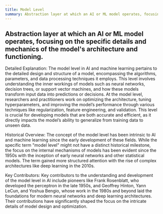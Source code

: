 ```yaml
---
title: Model Level
summary: Abstraction layer at which an AI or ML model operates, focusing on the specific details and mechanics of the model's architecture and functioning.
---
```

## Abstraction layer at which an AI or ML model operates, focusing on the specific details and mechanics of the model's architecture and functioning.

Detailed Explanation:
The model level in AI and machine learning pertains to the detailed design and structure of a model, encompassing the algorithms, parameters, and data processing techniques it employs. This level involves understanding the inner workings of models such as neural networks, decision trees, or support vector machines, and how these models transform input data into predictions or decisions. At the model level, researchers and practitioners work on optimizing the architecture, tuning hyperparameters, and improving the model’s performance through various techniques like regularization, feature engineering, and validation. This level is crucial for developing models that are both accurate and efficient, as it directly impacts the model’s ability to generalize from training data to unseen data.

Historical Overview:
The concept of the model level has been intrinsic to AI and machine learning since the early development of these fields. While the specific term "model level" might not have a distinct historical milestone, the focus on the internal mechanisms of models has been evident since the 1950s with the inception of early neural networks and other statistical models. The term gained more structured attention with the rise of complex architectures like deep learning in the 2010s.

Key Contributors:
Key contributors to the understanding and development of the model level in AI include pioneers like Frank Rosenblatt, who developed the perceptron in the late 1950s, and Geoffrey Hinton, Yann LeCun, and Yoshua Bengio, whose work in the 1980s and beyond laid the foundations for modern neural networks and deep learning architectures. Their contributions have significantly shaped the focus on the intricate details of model design and optimization.